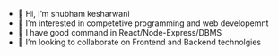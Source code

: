 - 👋 Hi, I’m shubham kesharwani
- 👀 I’m interested in competetive programming and web developemnt
- 🌱 I have good command in React/Node-Express/DBMS
- 💞️ I’m looking to collaborate on Frontend and Backend technolgies

<!---
shubham-9586/shubham-9586 is a ✨ special ✨ repository because its `README.md` (this file) appears on your GitHub profile.
You can click the Preview link to take a look at your changes.
--->
